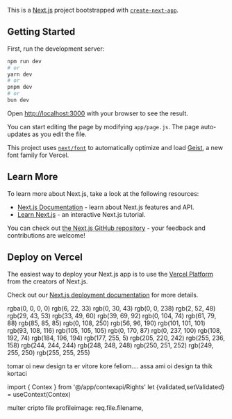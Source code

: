 This is a [Next.js](https://nextjs.org) project bootstrapped with [`create-next-app`](https://github.com/vercel/next.js/tree/canary/packages/create-next-app).

## Getting Started

First, run the development server:

```bash
npm run dev
# or
yarn dev
# or
pnpm dev
# or
bun dev
```

Open [http://localhost:3000](http://localhost:3000) with your browser to see the result.

You can start editing the page by modifying `app/page.js`. The page auto-updates as you edit the file.

This project uses [`next/font`](https://nextjs.org/docs/app/building-your-application/optimizing/fonts) to automatically optimize and load [Geist](https://vercel.com/font), a new font family for Vercel.

## Learn More

To learn more about Next.js, take a look at the following resources:

- [Next.js Documentation](https://nextjs.org/docs) - learn about Next.js features and API.
- [Learn Next.js](https://nextjs.org/learn) - an interactive Next.js tutorial.

You can check out [the Next.js GitHub repository](https://github.com/vercel/next.js) - your feedback and contributions are welcome!

## Deploy on Vercel

The easiest way to deploy your Next.js app is to use the [Vercel Platform](https://vercel.com/new?utm_medium=default-template&filter=next.js&utm_source=create-next-app&utm_campaign=create-next-app-readme) from the creators of Next.js.

Check out our [Next.js deployment documentation](https://nextjs.org/docs/app/building-your-application/deploying) for more details.




rgba(0, 0, 0, 0)
rgb(6, 22, 33)
rgb(0, 30, 43)
rgb(0, 0, 238)
rgb(2, 52, 48)
rgb(29, 43, 53)
rgb(33, 49, 60)
rgb(39, 69, 92)
rgb(0, 104, 74)
rgb(61, 79, 88)
rgb(85, 85, 85)
rgb(0, 108, 250)
rgb(56, 96, 190)
rgb(101, 101, 101)
rgb(93, 108, 116)
rgb(105, 105, 105)
rgb(0, 170, 87)
rgb(0, 237, 100)
rgb(108, 192, 74)
rgb(184, 196, 194)
rgb(177, 255, 5)
rgb(205, 220, 242)
rgb(255, 236, 158)
rgb(244, 244, 244)
rgb(248, 248, 248)
rgb(250, 251, 252)
rgb(249, 255, 250)
rgb(255, 255, 255)










tomar oi new design ta er vitore kore feliom....
assa ami oi design ta thik kortaci 

import { Contex } from '@/app/contexapi/Rights'
let {validated,setValidated} = useContext(Contex)

multer cripto file 
 profileimage: req.file.filename,

  